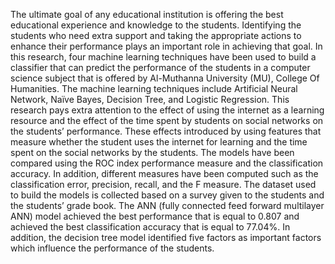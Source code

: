 The ultimate goal of any educational institution is offering the best educational experience and
knowledge to the students. Identifying the students who need extra support and taking the
appropriate actions to enhance their
performance plays an important role in achieving that goal. In this research, four machine learning
techniques have been used to build a classifier that can predict the performance of the students in a
computer science subject that is offered by Al-Muthanna University (MU), College Of Humanities. The
machine learning techniques include Artificial
Neural Network, Naïve Bayes, Decision Tree, and Logistic Regression. This research pays extra attention
to the effect
of using the internet as a learning resource and the effect of the time spent by students on social
networks on the students’ performance. These effects introduced by using features that measure
whether the student uses the internet
for learning and the time spent on the social networks by the students. The models have been compared
using the ROC
index performance measure and the classification accuracy. In addition, different measures have been
computed such
as the classification error, precision, recall, and the F measure. The dataset used to build the models is
collected based
on a survey given to the students and the students’ grade book. The ANN (fully connected feed forward
multilayer ANN) model achieved the best performance that is equal to 0.807 and achieved the best
classification accuracy that is equal to 77.04%. In addition, the decision tree model identified five factors
as important factors which influence the
performance of the students.
